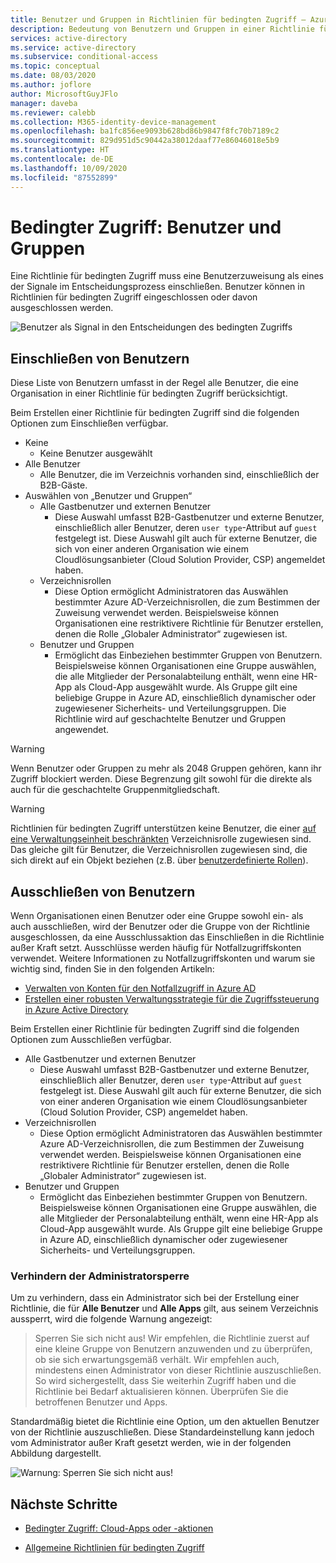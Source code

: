```yaml
---
title: Benutzer und Gruppen in Richtlinien für bedingten Zugriff – Azure Active Directory
description: Bedeutung von Benutzern und Gruppen in einer Richtlinie für bedingten Zugriff in Azure AD
services: active-directory
ms.service: active-directory
ms.subservice: conditional-access
ms.topic: conceptual
ms.date: 08/03/2020
ms.author: joflore
author: MicrosoftGuyJFlo
manager: daveba
ms.reviewer: calebb
ms.collection: M365-identity-device-management
ms.openlocfilehash: ba1fc856ee9093b628bd86b9847f8fc70b7189c2
ms.sourcegitcommit: 829d951d5c90442a38012daaf77e86046018e5b9
ms.translationtype: HT
ms.contentlocale: de-DE
ms.lasthandoff: 10/09/2020
ms.locfileid: "87552899"
---
```

# <a name="conditional-access-users-and-groups"></a>Bedingter Zugriff: Benutzer und Gruppen

Eine Richtlinie für bedingten Zugriff muss eine Benutzerzuweisung als eines der Signale im Entscheidungsprozess einschließen. Benutzer können in Richtlinien für bedingten Zugriff eingeschlossen oder davon ausgeschlossen werden. 

![Benutzer als Signal in den Entscheidungen des bedingten Zugriffs](./media/concept-conditional-access-users-groups/conditional-access-users-and-groups.png)

## <a name="include-users"></a>Einschließen von Benutzern

Diese Liste von Benutzern umfasst in der Regel alle Benutzer, die eine Organisation in einer Richtlinie für bedingten Zugriff berücksichtigt. 

Beim Erstellen einer Richtlinie für bedingten Zugriff sind die folgenden Optionen zum Einschließen verfügbar.

- Keine
   - Keine Benutzer ausgewählt
- Alle Benutzer
   - Alle Benutzer, die im Verzeichnis vorhanden sind, einschließlich der B2B-Gäste.
- Auswählen von „Benutzer und Gruppen“
   - Alle Gastbenutzer und externen Benutzer
      - Diese Auswahl umfasst B2B-Gastbenutzer und externe Benutzer, einschließlich aller Benutzer, deren `user type`-Attribut auf `guest` festgelegt ist. Diese Auswahl gilt auch für externe Benutzer, die sich von einer anderen Organisation wie einem Cloudlösungsanbieter (Cloud Solution Provider, CSP) angemeldet haben. 
   - Verzeichnisrollen
      - Diese Option ermöglicht Administratoren das Auswählen bestimmter Azure AD-Verzeichnisrollen, die zum Bestimmen der Zuweisung verwendet werden. Beispielsweise können Organisationen eine restriktivere Richtlinie für Benutzer erstellen, denen die Rolle „Globaler Administrator“ zugewiesen ist.
   - Benutzer und Gruppen
      - Ermöglicht das Einbeziehen bestimmter Gruppen von Benutzern. Beispielsweise können Organisationen eine Gruppe auswählen, die alle Mitglieder der Personalabteilung enthält, wenn eine HR-App als Cloud-App ausgewählt wurde. Als Gruppe gilt eine beliebige Gruppe in Azure AD, einschließlich dynamischer oder zugewiesener Sicherheits- und Verteilungsgruppen. Die Richtlinie wird auf geschachtelte Benutzer und Gruppen angewendet.

> [!WARNING]
> Wenn Benutzer oder Gruppen zu mehr als 2048 Gruppen gehören, kann ihr Zugriff blockiert werden. Diese Begrenzung gilt sowohl für die direkte als auch für die geschachtelte Gruppenmitgliedschaft.

> [!WARNING]
> Richtlinien für bedingten Zugriff unterstützen keine Benutzer, die einer [auf eine Verwaltungseinheit beschränkten](../users-groups-roles/roles-admin-units-assign-roles.md) Verzeichnisrolle zugewiesen sind. Das gleiche gilt für Benutzer, die Verzeichnisrollen zugewiesen sind, die sich direkt auf ein Objekt beziehen (z.B. über [benutzerdefinierte Rollen](../users-groups-roles/roles-create-custom.md)).

## <a name="exclude-users"></a>Ausschließen von Benutzern

Wenn Organisationen einen Benutzer oder eine Gruppe sowohl ein- als auch ausschließen, wird der Benutzer oder die Gruppe von der Richtlinie ausgeschlossen, da eine Ausschlussaktion das Einschließen in die Richtlinie außer Kraft setzt. Ausschlüsse werden häufig für Notfallzugriffskonten verwendet. Weitere Informationen zu Notfallzugriffskonten und warum sie wichtig sind, finden Sie in den folgenden Artikeln: 

* [Verwalten von Konten für den Notfallzugriff in Azure AD](../users-groups-roles/directory-emergency-access.md)
* [Erstellen einer robusten Verwaltungsstrategie für die Zugriffssteuerung in Azure Active Directory](../authentication/concept-resilient-controls.md)

Beim Erstellen einer Richtlinie für bedingten Zugriff sind die folgenden Optionen zum Ausschließen verfügbar.

- Alle Gastbenutzer und externen Benutzer
   - Diese Auswahl umfasst B2B-Gastbenutzer und externe Benutzer, einschließlich aller Benutzer, deren `user type`-Attribut auf `guest` festgelegt ist. Diese Auswahl gilt auch für externe Benutzer, die sich von einer anderen Organisation wie einem Cloudlösungsanbieter (Cloud Solution Provider, CSP) angemeldet haben. 
- Verzeichnisrollen
   - Diese Option ermöglicht Administratoren das Auswählen bestimmter Azure AD-Verzeichnisrollen, die zum Bestimmen der Zuweisung verwendet werden. Beispielsweise können Organisationen eine restriktivere Richtlinie für Benutzer erstellen, denen die Rolle „Globaler Administrator“ zugewiesen ist.
- Benutzer und Gruppen
   - Ermöglicht das Einbeziehen bestimmter Gruppen von Benutzern. Beispielsweise können Organisationen eine Gruppe auswählen, die alle Mitglieder der Personalabteilung enthält, wenn eine HR-App als Cloud-App ausgewählt wurde. Als Gruppe gilt eine beliebige Gruppe in Azure AD, einschließlich dynamischer oder zugewiesener Sicherheits- und Verteilungsgruppen.

### <a name="preventing-administrator-lockout"></a>Verhindern der Administratorsperre

Um zu verhindern, dass ein Administrator sich bei der Erstellung einer Richtlinie, die für **Alle Benutzer** und **Alle Apps** gilt, aus seinem Verzeichnis aussperrt, wird die folgende Warnung angezeigt:

> Sperren Sie sich nicht aus! Wir empfehlen, die Richtlinie zuerst auf eine kleine Gruppe von Benutzern anzuwenden und zu überprüfen, ob sie sich erwartungsgemäß verhält. Wir empfehlen auch, mindestens einen Administrator von dieser Richtlinie auszuschließen. So wird sichergestellt, dass Sie weiterhin Zugriff haben und die Richtlinie bei Bedarf aktualisieren können. Überprüfen Sie die betroffenen Benutzer und Apps.

Standardmäßig bietet die Richtlinie eine Option, um den aktuellen Benutzer von der Richtlinie auszuschließen. Diese Standardeinstellung kann jedoch vom Administrator außer Kraft gesetzt werden, wie in der folgenden Abbildung dargestellt. 

![Warnung: Sperren Sie sich nicht aus!](./media/concept-conditional-access-users-groups/conditional-access-users-and-groups-lockout-warning.png)

## <a name="next-steps"></a>Nächste Schritte

- [Bedingter Zugriff: Cloud-Apps oder -aktionen](concept-conditional-access-cloud-apps.md)

- [Allgemeine Richtlinien für bedingten Zugriff](concept-conditional-access-policy-common.md)
